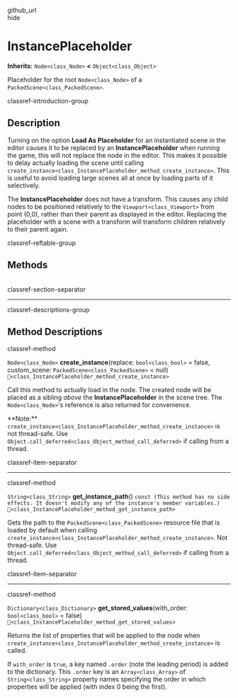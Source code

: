 github\_url  
hide

# InstancePlaceholder

**Inherits:** `Node<class_Node>` **&lt;** `Object<class_Object>`

Placeholder for the root `Node<class_Node>` of a
`PackedScene<class_PackedScene>`.

classref-introduction-group

## Description

Turning on the option **Load As Placeholder** for an instantiated scene
in the editor causes it to be replaced by an **InstancePlaceholder**
when running the game, this will not replace the node in the editor.
This makes it possible to delay actually loading the scene until calling
`create_instance<class_InstancePlaceholder_method_create_instance>`.
This is useful to avoid loading large scenes all at once by loading
parts of it selectively.

The **InstancePlaceholder** does not have a transform. This causes any
child nodes to be positioned relatively to the
`Viewport<class_Viewport>` from point (0,0), rather than their parent as
displayed in the editor. Replacing the placeholder with a scene with a
transform will transform children relatively to their parent again.

classref-reftable-group

## Methods

<table>
<tbody>
<tr>
</tr>
<tr>
</tr>
<tr>
</tr>
</tbody>
</table>

classref-section-separator

------------------------------------------------------------------------

classref-descriptions-group

## Method Descriptions

classref-method

`Node<class_Node>` **create\_instance**(replace: `bool<class_bool>` =
false, custom\_scene: `PackedScene<class_PackedScene>` = null)
`🔗<class_InstancePlaceholder_method_create_instance>`

Call this method to actually load in the node. The created node will be
placed as a sibling *above* the **InstancePlaceholder** in the scene
tree. The `Node<class_Node>`'s reference is also returned for
convenience.

\*\*Note:\*\*
`create_instance<class_InstancePlaceholder_method_create_instance>` is
not thread-safe. Use
`Object.call_deferred<class_Object_method_call_deferred>` if calling
from a thread.

classref-item-separator

------------------------------------------------------------------------

classref-method

`String<class_String>` **get\_instance\_path**()
`const (This method has no side effects. It doesn't modify any of the instance's member variables.)`
`🔗<class_InstancePlaceholder_method_get_instance_path>`

Gets the path to the `PackedScene<class_PackedScene>` resource file that
is loaded by default when calling
`create_instance<class_InstancePlaceholder_method_create_instance>`. Not
thread-safe. Use
`Object.call_deferred<class_Object_method_call_deferred>` if calling
from a thread.

classref-item-separator

------------------------------------------------------------------------

classref-method

`Dictionary<class_Dictionary>` **get\_stored\_values**(with\_order:
`bool<class_bool>` = false)
`🔗<class_InstancePlaceholder_method_get_stored_values>`

Returns the list of properties that will be applied to the node when
`create_instance<class_InstancePlaceholder_method_create_instance>` is
called.

If `with_order` is `true`, a key named `.order` (note the leading
period) is added to the dictionary. This `.order` key is an
`Array<class_Array>` of `String<class_String>` property names specifying
the order in which properties will be applied (with index 0 being the
first).
